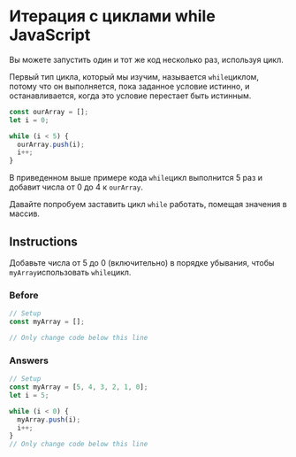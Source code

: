 # Итерация с циклами while JavaScript
Вы можете запустить один и тот же код несколько раз, используя цикл.

Первый тип цикла, который мы изучим, называется `while`циклом, потому что он выполняется, пока заданное условие истинно, и останавливается, когда это условие перестает быть истинным.

```javascript
const ourArray = [];
let i = 0;

while (i < 5) {
  ourArray.push(i);
  i++;
}
```
В приведенном выше примере кода `while`цикл выполнится 5 раз и добавит числа от 0 до 4 к `ourArray`.

Давайте попробуем заставить цикл `while` работать, помещая значения в массив.

## Instructions

Добавьте числа от 5 до 0 (включительно) в порядке убывания, чтобы `myArray`использовать `while`цикл.

### Before

```javascript
// Setup
const myArray = [];

// Only change code below this line
```
### Answers

```javascript
// Setup
const myArray = [5, 4, 3, 2, 1, 0];
let i = 5;

while (i < 0) {
  myArray.push(i);
  i++;
}
// Only change code below this line
```
